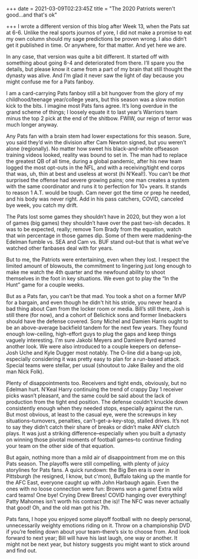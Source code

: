 +++
date = 2021-03-09T02:23:45Z
title = "The 2020 Patriots weren't good...and that's ok"

+++
I wrote a different version of this blog after Week 13, when the Pats sat at 6-6. Unlike the real sports journos of yore, I did not make a promise to eat my own column should my sage predictions be proven wrong. I also didn’t get it published in time. Or anywhere, for that matter. And yet here we are.

In any case, that version was quite a bit different. It started off with something about going 8-4 and deteriorated from there. I’ll spare you the details, but please know it came from a part of my brain that still thought the dynasty was alive. And I’m glad it never saw the light of day because you might confuse me for a Pats fanboy.

I am a card-carrying Pats fanboy still a bit hungover from the glory of my childhood/teenage year/college years, but this season was a slow motion kick to the bits. I imagine most Pats fans agree. It’s long overdue in the grand scheme of things; I loosely equate it to last year’s Warriors team minus the top 2 pick at the end of the shitbow. FWIW, our reign of terror was much longer anyway.

Any Pats fan with a brain stem had lower expectations for this season. Sure, you said they’d win the division after Cam Newton signed, but you weren’t alone (regionally). No matter how sweet his black-and-white offseason training videos looked, reality was bound to set in. The man had to replace the greatest QB of all time, during a global pandemic, after his new team logged the most opt-outs in the NFL, and with a receiving/tight end corps that was, uh, thin at best and useless at worst (hi N’Keal!). You can’t be _that_ surprised the offense had severe growing pains; one man creates a system with the same coordinator and runs it to perfection for 10+ years. It stands to reason 1 A.T. would be tough. Cam never got the time or prep he needed, and his body was never right. Add in his pass catchers, COVID, canceled bye week, you catch my drift.

The Pats lost some games they shouldn’t have in 2020, but they won a lot of games (big games) they shouldn’t have over the past two-ish decades. It was to be expected, really; remove Tom Brady from the equation, watch that win percentage in those games dip. Some of them were maddening–the Edelman fumble vs. SEA and Cam vs. BUF stand out–but that is what we’ve watched other fanbases deal with for years.

But to me, the Patriots were entertaining, even when they lost. I respect the limited amount of blowouts, the commitment to lingering just long enough to make me watch the 4th quarter and the newfound ability to shoot themselves in the foot in key situations. We even got to play the “In the Hunt” game for a couple weeks.

But as a Pats fan, you can’t be that mad. You took a shot on a former MVP for a bargain, and even though he didn't hit his stride, you never heard a bad thing about Cam from the locker room or media. Bill’s still there, Josh is still there (for now), and a cohort of Belichick sons and former linebackers should have the defense covered. Sony Michel and Damien Harris ought to be an above-average backfield tandem for the next few years. They found enough low-ceiling, high-effort guys to plug the gaps and keep things vaguely interesting. I'm sure Jakobi Meyers and Damiere Byrd earned another look. We were also introduced to a couple keepers on defense–Josh Uche and Kyle Dugger most notably. The O-line did a bang-up job, especially considering it was pretty easy to plan for a run-based attack. Special teams were stellar, per usual (shoutout to Jake Bailey and the old man Nick Folk).

Plenty of disappointments too. Receivers and tight ends, obviously, but no Edelman hurt. N’Keal Harry continuing the trend of crappy Day 1 receiver picks wasn’t pleasant, and the same could be said about the lack of production from the tight end position. The defense couldn’t knuckle down consistently enough when they needed stops, especially against the run. But most obvious, at least to the casual eye, were the screwups in key situations–turnovers, penalties, can’t-get-a-key-stop, stalled drives. It’s not to say they didn’t catch their share of breaks or didn’t make ANY clutch plays. It was just a striking difference–especially when you built a dynasty on winning those pivotal moments of football games–to continue finding your team on the other side of that equation.

But again, nothing more than a mild air of disappointment from me on this Pats season. The playoffs were still compelling, with plenty of juicy storylines for Pats fans. A quick rundown: the Big Ben era is over in Pittsburgh (he resigned, I know, but c'mon), Buffalo taking up the mantle for the AFC East, everyone caught up with John Harbaugh again. Even the ones with no loose connection were fun: Browns won a game! Extra wild card teams! One bye! Crying Drew Brees! COVID hanging over everything! Patty Mahomes isn't worth his contract (he is)! The NFC was never actually that good! Oh, and the old man got his 7th.

Pats fans, I hope you enjoyed some playoff football with no deeply personal, unnecessarily weighty emotions riding on it. Throw on a championship DVD if you’re feeling down about your team–there’s six to choose from. And look forward to next year; Bill will have his last laugh, one way or another. It might not be next year, but history suggests you might want to stick around and find out.
